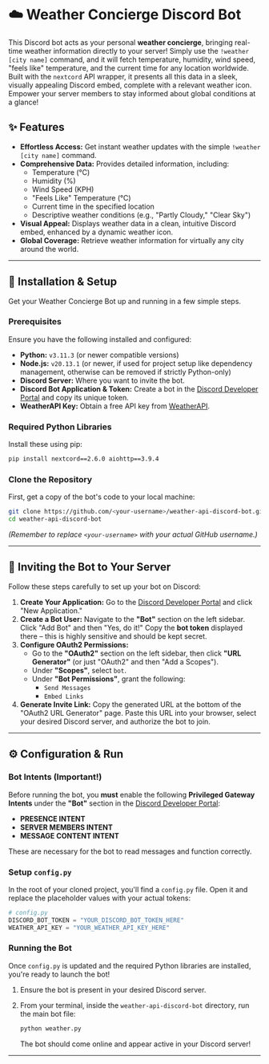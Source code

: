 # ☁️ Weather Concierge Discord Bot

This Discord bot acts as your personal **weather concierge**, bringing real-time weather information directly to your server! Simply use the `!weather [city name]` command, and it will fetch temperature, humidity, wind speed, "feels like" temperature, and the current time for any location worldwide. Built with the `nextcord` API wrapper, it presents all this data in a sleek, visually appealing Discord embed, complete with a relevant weather icon. Empower your server members to stay informed about global conditions at a glance!

## ✨ Features

* **Effortless Access:** Get instant weather updates with the simple `!weather [city name]` command.
* **Comprehensive Data:** Provides detailed information, including:
    * Temperature (°C)
    * Humidity (%)
    * Wind Speed (KPH)
    * "Feels Like" Temperature (°C)
    * Current time in the specified location
    * Descriptive weather conditions (e.g., "Partly Cloudy," "Clear Sky")
* **Visual Appeal:** Displays weather data in a clean, intuitive Discord embed, enhanced by a dynamic weather icon.
* **Global Coverage:** Retrieve weather information for virtually any city around the world.

---

## 🚀 Installation & Setup

Get your Weather Concierge Bot up and running in a few simple steps.

### Prerequisites

Ensure you have the following installed and configured:

* **Python:** `v3.11.3` (or newer compatible versions)
* **Node.js:** `v20.13.1` (or newer, if used for project setup like dependency management, otherwise can be removed if strictly Python-only)
* **Discord Server:** Where you want to invite the bot.
* **Discord Bot Application & Token:** Create a bot in the [Discord Developer Portal](https://discord.com/developers/applications) and copy its unique token.
* **WeatherAPI Key:** Obtain a free API key from [WeatherAPI](https://www.weatherapi.com).

### Required Python Libraries

Install these using pip:

```bash
pip install nextcord==2.6.0 aiohttp==3.9.4
```

### Clone the Repository

First, get a copy of the bot's code to your local machine:

```bash
git clone https://github.com/<your-username>/weather-api-discord-bot.git
cd weather-api-discord-bot
```
*(Remember to replace `<your-username>` with your actual GitHub username.)*

---

## 🤖 Inviting the Bot to Your Server

Follow these steps carefully to set up your bot on Discord:

1.  **Create Your Application:** Go to the [Discord Developer Portal](https://discord.com/developers/applications) and click "New Application."
2.  **Create a Bot User:** Navigate to the **"Bot"** section on the left sidebar. Click "Add Bot" and then "Yes, do it!" Copy the **bot token** displayed there – this is highly sensitive and should be kept secret.
3.  **Configure OAuth2 Permissions:**
    * Go to the **"OAuth2"** section on the left sidebar, then click **"URL Generator"** (or just "OAuth2" and then "Add a Scopes").
    * Under **"Scopes"**, select `bot`.
    * Under **"Bot Permissions"**, grant the following:
        * `Send Messages`
        * `Embed Links`
4.  **Generate Invite Link:** Copy the generated URL at the bottom of the "OAuth2 URL Generator" page. Paste this URL into your browser, select your desired Discord server, and authorize the bot to join.

---

## ⚙️ Configuration & Run

### Bot Intents (Important!)

Before running the bot, you **must** enable the following **Privileged Gateway Intents** under the **"Bot"** section in the [Discord Developer Portal](https://discord.com/developers/applications):

* **PRESENCE INTENT**
* **SERVER MEMBERS INTENT**
* **MESSAGE CONTENT INTENT**

These are necessary for the bot to read messages and function correctly.

### Setup `config.py`

In the root of your cloned project, you'll find a `config.py` file. Open it and replace the placeholder values with your actual tokens:

```python
# config.py
DISCORD_BOT_TOKEN = "YOUR_DISCORD_BOT_TOKEN_HERE"
WEATHER_API_KEY = "YOUR_WEATHER_API_KEY_HERE"
```

### Running the Bot

Once `config.py` is updated and the required Python libraries are installed, you're ready to launch the bot!

1.  Ensure the bot is present in your desired Discord server.
2.  From your terminal, inside the `weather-api-discord-bot` directory, run the main bot file:

    ```bash
    python weather.py
    ```

    The bot should come online and appear active in your Discord server!

---
